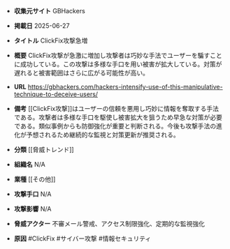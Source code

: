 - **収集元サイト**
GBHackers

- **掲載日**
2025-06-27

- **タイトル**
ClickFix攻撃急増

- **概要**
ClickFix攻撃が急激に増加し攻撃者は巧妙な手法でユーザーを騙すことに成功している。この攻撃は多様な手口を用い被害が拡大している。対策が遅れると被害範囲はさらに広がる可能性が高い。

- **URL**
https://gbhackers.com/hackers-intensify-use-of-this-manipulative-technique-to-deceive-users/

- **備考**
[[ClickFix攻撃]]はユーザーの信頼を悪用し巧妙に情報を奪取する手法である。攻撃者は多様な手口を駆使し被害拡大を狙うため早急な対策が必要である。類似事例からも防御強化が重要と判断される。今後も攻撃手法の進化が予想されるため継続的な監視と対策更新が推奨される。

- **分類**
[[脅威トレンド]]

- **組織名**
N/A

- **業種**
[[その他]]

- **攻撃手口**
N/A

- **攻撃影響**
N/A

- **脅威アクター**
不審メール警戒、アクセス制限強化、定期的な監視強化

- **原因**
#ClickFix #サイバー攻撃 #情報セキュリティ
